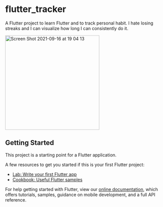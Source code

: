 # flutter_tracker

A Flutter project to learn Flutter and to track personal habit. I hate losing streaks and I can visualize how long I can consistently do it.

<img width="302" alt="Screen Shot 2021-09-16 at 19 04 13" src="https://user-images.githubusercontent.com/16324649/133609485-cab16ca5-611c-4f76-be7b-e386810887c7.png">




## Getting Started

This project is a starting point for a Flutter application.

A few resources to get you started if this is your first Flutter project:

- [Lab: Write your first Flutter app](https://flutter.dev/docs/get-started/codelab)
- [Cookbook: Useful Flutter samples](https://flutter.dev/docs/cookbook)

For help getting started with Flutter, view our
[online documentation](https://flutter.dev/docs), which offers tutorials,
samples, guidance on mobile development, and a full API reference.
